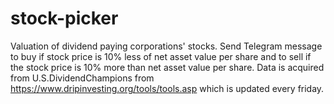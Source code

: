 # stock-picker

Valuation of dividend paying corporations' stocks. Send Telegram message to buy if stock price is 10% less of net asset value per share and to sell if the stock price is 10% more than net asset value per share.
Data is acquired from U.S.DividendChampions from https://www.dripinvesting.org/tools/tools.asp which is updated every friday.





